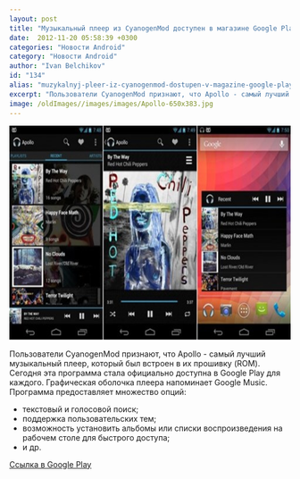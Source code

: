```yaml
---
layout: post
title: "Музыкальный плеер из CyanogenMod доступен в магазине Google Play"
date:  2012-11-20 05:58:39 +0300
categories: "Новости Android"
category: "Новости Android"
author: "Ivan Belchikov"
id: "134"
alias: "muzykalnyj-pleer-iz-cyanogenmod-dostupen-v-magazine-google-play"
excerpt: "Пользователи CyanogenMod признают, что Apollo - самый лучший музыкальный плеер, который был встроен в их прошивку (ROM). Сегодня эта программа стала официально доступна в Google Play для каждого. Графическая оболочка плеера напоминает Google Music. Программа предоставляет множество опций:текстовый и голосовой поиск; поддержка пользовательских тем; возможность установить альбомы или списки воспроизведения на рабочем столе для быстрого доступа; и др.  "
image: /oldImages//images/images/Apollo-650x383.jpg
---
```

<a  href="#" title="Apollo" rel="nofollow" ><img  src="/oldImages/images/images/Apollo-650x383.jpg" border="0" alt="" title="Apollo" width="650" height="383" ></a>

Пользователи CyanogenMod признают, что Apollo - самый лучший музыкальный плеер, который был встроен в их прошивку (ROM). Сегодня эта программа стала официально доступна в Google Play для каждого. Графическая оболочка плеера напоминает Google Music. Программа предоставляет множество опций:

<ul>
<li>текстовый и голосовой поиск;</li>
<li>поддержка пользовательских тем;</li>
<li>возможность установить альбомы или списки воспроизведения на рабочем столе для быстрого доступа;</li>
<li>и др.</li>
</ul><a href="#" title="Apollo" rel="nofollow">Ссылка в Google Play</a>

 

 
